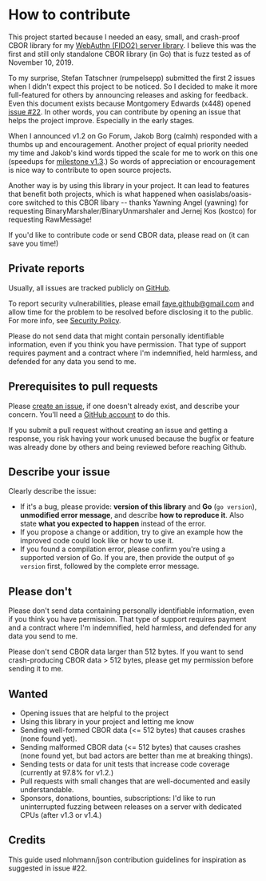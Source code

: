 # How to contribute

This project started because I needed an easy, small, and crash-proof CBOR library for my [WebAuthn (FIDO2) server library](https://github.com/fxamacker/webauthn). I believe this was the first and still only standalone CBOR library (in Go) that is fuzz tested as of November 10, 2019.

To my surprise, Stefan Tatschner (rumpelsepp) submitted the first 2 issues when I didn't expect this project to be noticed.  So I decided to make it more full-featured for others by announcing releases and asking for feedback. Even this document exists because Montgomery Edwards (x448) opened [issue #22](https://github.com/fxamacker/cbor/issues/22).  In other words, you can contribute by opening an issue that helps the project improve. Especially in the early stages.

When I announced v1.2 on Go Forum, Jakob Borg (calmh) responded with a thumbs up and encouragement.  Another project of equal priority needed my time and Jakob's kind words tipped the scale for me to work on this one (speedups for [milestone v1.3](https://github.com/fxamacker/cbor/issues?q=is%3Aopen+is%3Aissue+milestone%3Av1.3.0).) So words of appreciation or encouragement is nice way to contribute to open source projects.

Another way is by using this library in your project. It can lead to features that benefit both projects, which is what happened when oasislabs/oasis-core switched to this CBOR libary -- thanks Yawning Angel (yawning) for requesting BinaryMarshaler/BinaryUnmarshaler and Jernej Kos (kostco) for requesting RawMessage!

If you'd like to contribute code or send CBOR data, please read on (it can save you time!)

## Private reports
Usually, all issues are tracked publicly on [GitHub](https://github.com/fxamacker/cbor/issues). 

To report security vulnerabilities, please email faye.github@gmail.com and allow time for the problem to be resolved before disclosing it to the public.  For more info, see [Security Policy](https://github.com/fxamacker/cbor#security-policy).

Please do not send data that might contain personally identifiable information, even if you think you have permission.  That type of support requires payment and a contract where I'm indemnified, held harmless, and defended for any data you send to me.

## Prerequisites to pull requests
Please [create an issue](https://github.com/fxamacker/cbor/issues/new/choose), if one doesn't already exist, and describe your concern. You'll need a [GitHub account](https://github.com/signup/free) to do this.

If you submit a pull request without creating an issue and getting a response, you risk having your work unused because the bugfix or feature was already done by others and being reviewed before reaching Github.

## Describe your issue
Clearly describe the issue:
* If it's a bug, please provide: **version of this library** and **Go** (`go version`), **unmodified error message**, and describe **how to reproduce it**.  Also state **what you expected to happen** instead of the error.
* If you propose a change or addition, try to give an example how the improved code could look like or how to use it.
* If you found a compilation error, please confirm you're using a supported version of Go. If you are, then provide the output of `go version` first, followed by the complete error message.

## Please don't
Please don't send data containing personally identifiable information, even if you think you have permission.  That type of support requires payment and a contract where I'm indemnified, held harmless, and defended for any data you send to me.

Please don't send CBOR data larger than 512 bytes. If you want to send crash-producing CBOR data > 512 bytes, please get my permission before sending it to me.

## Wanted
* Opening issues that are helpful to the project
* Using this library in your project and letting me know
* Sending well-formed CBOR data (<= 512 bytes) that causes crashes (none found yet).
* Sending malformed CBOR data (<= 512 bytes) that causes crashes (none found yet, but bad actors are better than me at breaking things).
* Sending tests or data for unit tests that increase code coverage (currently at 97.8% for v1.2.)
* Pull requests with small changes that are well-documented and easily understandable.
* Sponsors, donations, bounties, subscriptions: I'd like to run uninterrupted fuzzing between releases on a server with dedicated CPUs (after v1.3 or v1.4.)

## Credits
This guide used nlohmann/json contribution guidelines for inspiration as suggested in issue #22.

